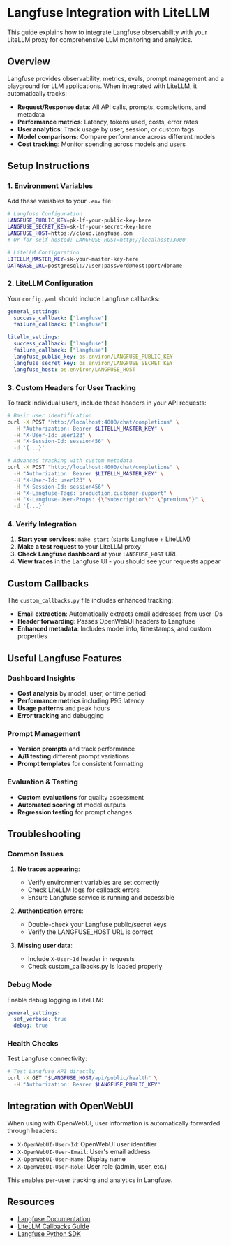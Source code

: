 # Langfuse Integration with LiteLLM

This guide explains how to integrate Langfuse observability with your LiteLLM proxy for comprehensive LLM monitoring and analytics.

## Overview

Langfuse provides observability, metrics, evals, prompt management and a playground for LLM applications. When integrated with LiteLLM, it automatically tracks:

- **Request/Response data**: All API calls, prompts, completions, and metadata
- **Performance metrics**: Latency, tokens used, costs, error rates  
- **User analytics**: Track usage by user, session, or custom tags
- **Model comparisons**: Compare performance across different models
- **Cost tracking**: Monitor spending across models and users

## Setup Instructions

### 1. Environment Variables

Add these variables to your `.env` file:

```bash
# Langfuse Configuration
LANGFUSE_PUBLIC_KEY=pk-lf-your-public-key-here
LANGFUSE_SECRET_KEY=sk-lf-your-secret-key-here  
LANGFUSE_HOST=https://cloud.langfuse.com
# Or for self-hosted: LANGFUSE_HOST=http://localhost:3000

# LiteLLM Configuration
LITELLM_MASTER_KEY=sk-your-master-key-here
DATABASE_URL=postgresql://user:password@host:port/dbname
```

### 2. LiteLLM Configuration

Your `config.yaml` should include Langfuse callbacks:

```yaml
general_settings:
  success_callback: ["langfuse"]
  failure_callback: ["langfuse"]

litellm_settings:
  success_callback: ["langfuse"] 
  failure_callback: ["langfuse"]
  langfuse_public_key: os.environ/LANGFUSE_PUBLIC_KEY
  langfuse_secret_key: os.environ/LANGFUSE_SECRET_KEY
  langfuse_host: os.environ/LANGFUSE_HOST
```

### 3. Custom Headers for User Tracking

To track individual users, include these headers in your API requests:

```bash
# Basic user identification
curl -X POST "http://localhost:4000/chat/completions" \
  -H "Authorization: Bearer $LITELLM_MASTER_KEY" \
  -H "X-User-Id: user123" \
  -H "X-Session-Id: session456" \
  -d '{...}'

# Advanced tracking with custom metadata
curl -X POST "http://localhost:4000/chat/completions" \
  -H "Authorization: Bearer $LITELLM_MASTER_KEY" \
  -H "X-User-Id: user123" \
  -H "X-Session-Id: session456" \
  -H "X-Langfuse-Tags: production,customer-support" \
  -H "X-Langfuse-User-Props: {\"subscription\": \"premium\"}" \
  -d '{...}'
```

### 4. Verify Integration

1. **Start your services**: `make start` (starts Langfuse + LiteLLM)
2. **Make a test request** to your LiteLLM proxy
3. **Check Langfuse dashboard** at your `LANGFUSE_HOST` URL
4. **View traces** in the Langfuse UI - you should see your requests appear

## Custom Callbacks

The `custom_callbacks.py` file includes enhanced tracking:

- **Email extraction**: Automatically extracts email addresses from user IDs
- **Header forwarding**: Passes OpenWebUI headers to Langfuse
- **Enhanced metadata**: Includes model info, timestamps, and custom properties

## Useful Langfuse Features

### Dashboard Insights
- **Cost analysis** by model, user, or time period
- **Performance metrics** including P95 latency
- **Usage patterns** and peak hours
- **Error tracking** and debugging

### Prompt Management
- **Version prompts** and track performance
- **A/B testing** different prompt variations
- **Prompt templates** for consistent formatting

### Evaluation & Testing
- **Custom evaluations** for quality assessment  
- **Automated scoring** of model outputs
- **Regression testing** for prompt changes

## Troubleshooting

### Common Issues

1. **No traces appearing**:
   - Verify environment variables are set correctly
   - Check LiteLLM logs for callback errors
   - Ensure Langfuse service is running and accessible

2. **Authentication errors**:
   - Double-check your Langfuse public/secret keys
   - Verify the LANGFUSE_HOST URL is correct

3. **Missing user data**:
   - Include `X-User-Id` header in requests
   - Check custom_callbacks.py is loaded properly

### Debug Mode

Enable debug logging in LiteLLM:

```yaml
general_settings:
  set_verbose: true
  debug: true
```

### Health Checks

Test Langfuse connectivity:

```bash
# Test Langfuse API directly
curl -X GET "$LANGFUSE_HOST/api/public/health" \
  -H "Authorization: Bearer $LANGFUSE_PUBLIC_KEY"
```

## Integration with OpenWebUI

When using with OpenWebUI, user information is automatically forwarded through headers:

- `X-OpenWebUI-User-Id`: OpenWebUI user identifier
- `X-OpenWebUI-User-Email`: User's email address  
- `X-OpenWebUI-User-Name`: Display name
- `X-OpenWebUI-User-Role`: User role (admin, user, etc.)

This enables per-user tracking and analytics in Langfuse.

## Resources

- [Langfuse Documentation](https://langfuse.com/docs)
- [LiteLLM Callbacks Guide](https://docs.litellm.ai/docs/observability/langfuse_integration)
- [Langfuse Python SDK](https://github.com/langfuse/langfuse-python)